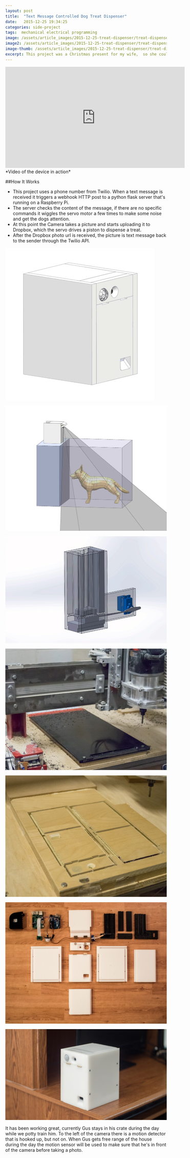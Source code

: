 ```yaml
---
layout: post
title:  "Text Message Controlled Dog Treat Dispenser"
date:   2015-12-25 19:34:25
categories: side-project
tags:  mechanical electrical programming
image: /assets/article_images/2015-12-25-treat-dispenser/treat-dispenser-banner.jpg
image2: /assets/article_images/2015-12-25-treat-dispenser/treat-dispenser-banner.jpg
image-thumb: /assets/article_images/2015-12-25-treat-dispenser/treat-dispenser-banner.jpg
excerpt: This project was a Christmas present for my wife,  so she could send our dog Gus treats and check in on him while at work.
---
```



<iframe width="560" height="315" src="https://www.youtube.com/embed/7pjhy6DhXII?rel=0&amp;showinfo=0" frameborder="0" allowfullscreen></iframe>
*Video of the device in action*

##How It Works

- This project uses a phone number from Twilio. When a text message is received it triggers a webhook HTTP post to a python flask server that's running on a Raspberry Pi.
- The server checks the content of the message, if there are no specific commands it wiggles the servo motor a few times to make some noise and get the dogs attention.
- At this point the Camera takes a picture and starts uploading it to Dropbox, which the servo drives a piston to dispense a treat.
- After the Dropbox photo url is received, the picture is text message back to the sender through the Twilio API.

![Everything laid out in SolidWorks](/assets/article_images/2015-12-25-treat-dispenser/complete-Box.gif)

![Field of view test, for when Gus is in his crate](/assets/article_images/2015-12-25-treat-dispenser/crate-setup.jpg)

![Treat dispenser in action](/assets/article_images/2015-12-25-treat-dispenser/dispenser-loop.gif)

![CNC machining the treat dispenser assembly out of Acetal Delrin](/assets/article_images/2015-12-25-treat-dispenser/delrin-magazine-machining.jpg)

![A prototype box was machined out of wood, the final product is white Delrin](/assets/article_images/2015-12-25-treat-dispenser/wooden-box-machining.jpg)

![All of the parts laid out](/assets/article_images/2015-12-25-treat-dispenser/parts-laid-out.jpg)

![The completed device](/assets/article_images/2015-12-25-treat-dispenser/treat-dispenser.jpg)

It has been working great, currently Gus stays in his crate during the day while we potty train him.  To the left of the camera there is a motion detector that is hooked up, but not on. When Gus gets free range of the house during the day the motion sensor will be used to make sure that he's in front of the camera before taking a photo.

